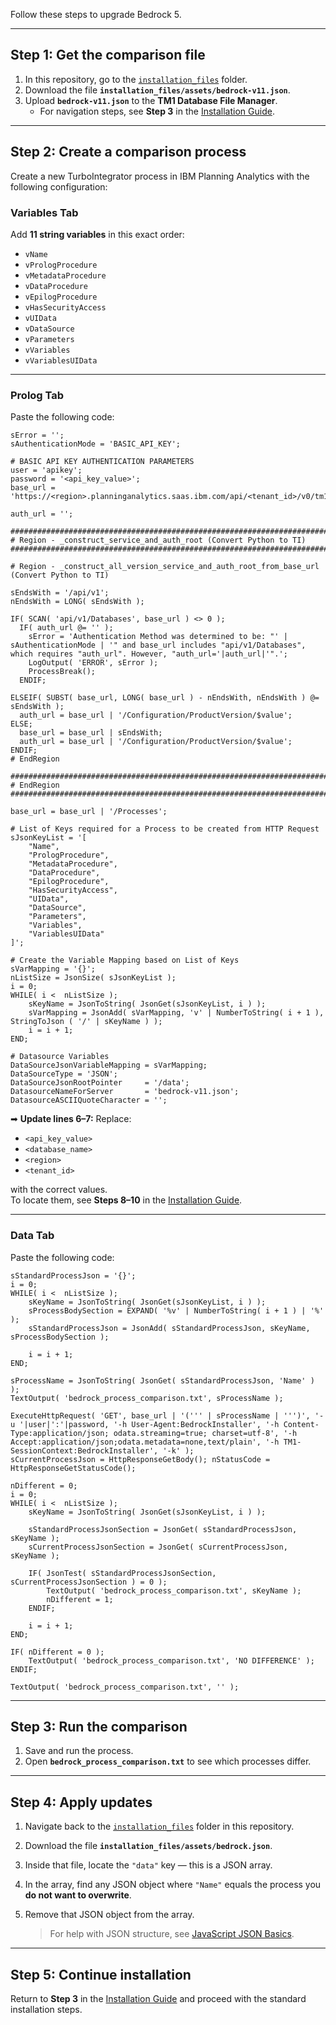 Follow these steps to upgrade Bedrock 5.

---

## Step 1: Get the comparison file
1. In this repository, go to the [`installation_files`](https://github.com/cubewise-code/bedrock-5/tree/main/installation_files) folder.  
2. Download the file **`installation_files/assets/bedrock-v11.json`**.  
3. Upload **`bedrock-v11.json`** to the **TM1 Database File Manager**.  
   - For navigation steps, see **Step 3** in the [Installation Guide](https://github.com/cubewise-code/bedrock-5/wiki/Installation-Guide#step-3).  

---

## Step 2: Create a comparison process
Create a new TurboIntegrator process in IBM Planning Analytics with the following configuration:

### Variables Tab
Add **11 string variables** in this exact order:

- `vName`  
- `vPrologProcedure`  
- `vMetadataProcedure`  
- `vDataProcedure`  
- `vEpilogProcedure`  
- `vHasSecurityAccess`  
- `vUIData`  
- `vDataSource`  
- `vParameters`  
- `vVariables`  
- `vVariablesUIData`  

---

### Prolog Tab
Paste the following code:

```plaintext
sError = '';
sAuthenticationMode = 'BASIC_API_KEY';

# BASIC API KEY AUTHENTICATION PARAMETERS
user = 'apikey';
password = '<api_key_value>';
base_url = 'https://<region>.planninganalytics.saas.ibm.com/api/<tenant_id>/v0/tm1/<database_name>';

auth_url = '';

##########################################################################################
# Region - _construct_service_and_auth_root (Convert Python to TI)
##########################################################################################

# Region - _construct_all_version_service_and_auth_root_from_base_url (Convert Python to TI)

sEndsWith = '/api/v1';
nEndsWith = LONG( sEndsWith );

IF( SCAN( 'api/v1/Databases', base_url ) <> 0 );
  IF( auth_url @= '' );
    sError = 'Authentication Method was determined to be: "' | sAuthenticationMode | '" and base_url includes "api/v1/Databases", which requires "auth_url". However, "auth_url='|auth_url|'".';
    LogOutput( 'ERROR', sError );
    ProcessBreak();
  ENDIF;
  
ELSEIF( SUBST( base_url, LONG( base_url ) - nEndsWith, nEndsWith ) @= sEndsWith );
  auth_url = base_url | '/Configuration/ProductVersion/$value';
ELSE;
  base_url = base_url | sEndsWith;
  auth_url = base_url | '/Configuration/ProductVersion/$value';
ENDIF;
# EndRegion

##########################################################################################
# EndRegion
##########################################################################################

base_url = base_url | '/Processes';

# List of Keys required for a Process to be created from HTTP Request
sJsonKeyList = '[
    "Name",
    "PrologProcedure",
    "MetadataProcedure",
    "DataProcedure",
    "EpilogProcedure",
    "HasSecurityAccess",
    "UIData",
    "DataSource",
    "Parameters",
    "Variables",
    "VariablesUIData"
]';

# Create the Variable Mapping based on List of Keys
sVarMapping = '{}';
nListSize = JsonSize( sJsonKeyList );
i = 0;
WHILE( i <  nListSize );
    sKeyName = JsonToString( JsonGet(sJsonKeyList, i ) );
    sVarMapping = JsonAdd( sVarMapping, 'v' | NumberToString( i + 1 ), StringToJson ( '/' | sKeyName ) );
    i = i + 1;
END;

# Datasource Variables
DataSourceJsonVariableMapping = sVarMapping;
DataSourceType = 'JSON';
DataSourceJsonRootPointer     = '/data';
DatasourceNameForServer       = 'bedrock-v11.json';
DatasourceASCIIQuoteCharacter = '';
```

➡ **Update lines 6–7:** Replace:  
- `<api_key_value>`  
- `<database_name>`  
- `<region>`  
- `<tenant_id>`  

with the correct values.  
To locate them, see **Steps 8–10** in the [Installation Guide](https://github.com/cubewise-code/bedrock-5/wiki/Installation-Guide#step-8).  

---

### Data Tab
Paste the following code:

```plaintext
sStandardProcessJson = '{}';
i = 0;
WHILE( i <  nListSize );
    sKeyName = JsonToString( JsonGet(sJsonKeyList, i ) );
    sProcessBodySection = EXPAND( '%v' | NumberToString( i + 1 ) | '%' );
    sStandardProcessJson = JsonAdd( sStandardProcessJson, sKeyName, sProcessBodySection );
    
    i = i + 1;
END;

sProcessName = JsonToString( JsonGet( sStandardProcessJson, 'Name' ) );
TextOutput( 'bedrock_process_comparison.txt', sProcessName );

ExecuteHttpRequest( 'GET', base_url | '(''' | sProcessName | ''')', '-u '|user|':'|password, '-h User-Agent:BedrockInstaller', '-h Content-Type:application/json; odata.streaming=true; charset=utf-8', '-h Accept:application/json;odata.metadata=none,text/plain', '-h TM1-SessionContext:BedrockInstaller', '-k' );
sCurrentProcessJson = HttpResponseGetBody(); nStatusCode = HttpResponseGetStatusCode();

nDifferent = 0;
i = 0;
WHILE( i <  nListSize );
    sKeyName = JsonToString( JsonGet(sJsonKeyList, i ) );
    
    sStandardProcessJsonSection = JsonGet( sStandardProcessJson, sKeyName );
    sCurrentProcessJsonSection = JsonGet( sCurrentProcessJson, sKeyName );

    IF( JsonTest( sStandardProcessJsonSection, sCurrentProcessJsonSection ) = 0 );
        TextOutput( 'bedrock_process_comparison.txt', sKeyName );
        nDifferent = 1;
    ENDIF;
    
    i = i + 1;
END;

IF( nDifferent = 0 );
    TextOutput( 'bedrock_process_comparison.txt', 'NO DIFFERENCE' );
ENDIF;

TextOutput( 'bedrock_process_comparison.txt', '' );
```

---

## Step 3: Run the comparison
1. Save and run the process.  
2. Open **`bedrock_process_comparison.txt`** to see which processes differ.  

---

## Step 4: Apply updates
1. Navigate back to the [`installation_files`](https://github.com/cubewise-code/bedrock-5/tree/main/installation_files) folder in this repository.  
2. Download the file **`installation_files/assets/bedrock.json`**.  
3. Inside that file, locate the `"data"` key — this is a JSON array.  
4. In the array, find any JSON object where `"Name"` equals the process you **do not want to overwrite**.  
5. Remove that JSON object from the array.  

   > For help with JSON structure, see [JavaScript JSON Basics](https://www.w3schools.com/js/js_json.asp).  

---

## Step 5: Continue installation
Return to **Step 3** in the [Installation Guide](https://github.com/cubewise-code/bedrock-5/wiki/Installation-Guide#step-3) and proceed with the standard installation steps.
